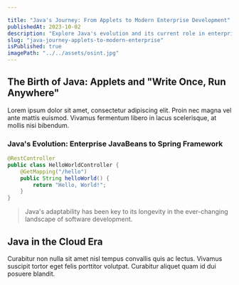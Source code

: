 ```yaml
---

title: "Java's Journey: From Applets to Modern Enterprise Development"
publishedAt: 2023-10-02
description: "Explore Java's evolution and its current role in enterprise software development"
slug: "java-journey-applets-to-modern-enterprise"
isPublished: true
imagePath: "../../assets/osint.jpg"
---
```


## The Birth of Java: Applets and "Write Once, Run Anywhere"

Lorem ipsum dolor sit amet, consectetur adipiscing elit. Proin nec magna vel ante mattis euismod. Vivamus fermentum libero in lacus scelerisque, at mollis nisi bibendum.

### Java's Evolution: Enterprise JavaBeans to Spring Framework

```java
@RestController
public class HelloWorldController {
    @GetMapping("/hello")
    public String helloWorld() {
        return "Hello, World!";
    }
}
```

> Java's adaptability has been key to its longevity in the ever-changing landscape of software development.

## Java in the Cloud Era

Curabitur non nulla sit amet nisl tempus convallis quis ac lectus. Vivamus suscipit tortor eget felis porttitor volutpat. Curabitur aliquet quam id dui posuere blandit.
